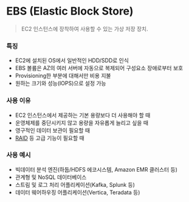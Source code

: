 # EBS (Elastic Block Store)
>EC2 인스턴스에 장착하여 사용할 수 있는 가상 저장 장치.

### 특징
- EC2에 설치된 OS에서 일반적인 HDD/SDD로 인식
- EBS 볼륨은 AZ의 여러 서버에 자동으로 복제되어 구성요소 장애로부터 보호
- Provisioning한 부분에 대해서만 비용 지불
- 원하는 크기와 성능(IOPS)으로 설정 가능

### 사용 이유
- EC2 인스턴스에서 제공하는 기본 용량보다 더 사용해야 할 때
- 운영체제를 중단시키지 않고 용량을 자유롭게 늘리고 싶을 때
- 영구적인 데이터 보관이 필요할 때
- [RAID](https://docs.aws.amazon.com/ko_kr/AWSEC2/latest/UserGuide/raid-config.html) 등 고급 기능이 필요할 때

### 사용 예시
- 빅데이터 분석 엔진(하둡/HDFS 에코시스템, Amazon EMR 클러스터 등)
- 관계형 및 NoSQL 데이터베이스
- 스트림 및 로그 처리 어플리케이션(Kafka, Splunk 등)
- 데이터 웨어하우징 어플리케이션(Vertica, Teradata 등)
